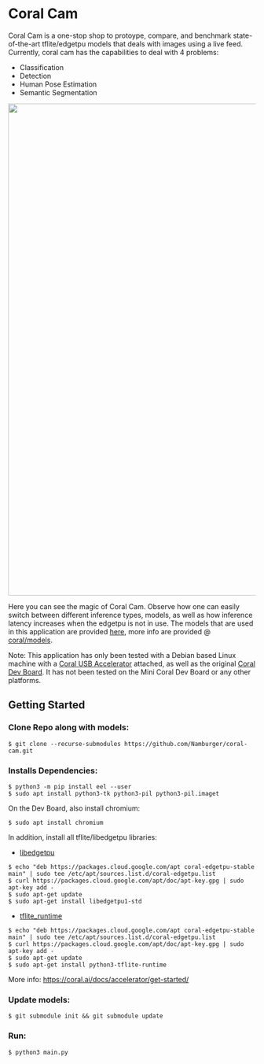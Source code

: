 # Coral Cam

Coral Cam is a one-stop shop to protoype, compare, and benchmark state-of-the-art tflite/edgetpu models that deals with images using a live feed.
Currently, coral cam has the capabilities to deal with 4 problems:

- Classification
- Detection
- Human Pose Estimation
- Semantic Segmentation

<img src="demo.gif" width="1000">

Here you can see the magic of Coral Cam. Observe how one can easily switch between different inference types, models, as
well as how inference latency increases when the edgetpu is not in use.
The models that are used in this application are provided [here](https://github.com/google-coral/test_data), more info
are provided @ [coral/models](https://coral.ai/models).

Note:
This application has only been tested with a Debian based Linux machine with
a  [Coral USB Accelerator](https://coral.ai/products/accelerator) attached, as well as the original [Coral Dev Board](coral.ai/products/dev-board).
It has not been tested on the Mini Coral Dev Board or any other platforms.

## Getting Started

### Clone Repo along with models:

```
$ git clone --recurse-submodules https://github.com/Namburger/coral-cam.git
```

### Installs Dependencies:

```
$ python3 -m pip install eel --user
$ sudo apt install python3-tk python3-pil python3-pil.imaget
```

On the Dev Board, also install chromium:

```
$ sudo apt install chromium
```

In addition, install all tflite/libedgetpu libraries:

- [libedgetpu](https://coral.ai/docs/accelerator/get-started/#1-install-the-edge-tpu-runtime)

```
$ echo "deb https://packages.cloud.google.com/apt coral-edgetpu-stable main" | sudo tee /etc/apt/sources.list.d/coral-edgetpu.list
$ curl https://packages.cloud.google.com/apt/doc/apt-key.gpg | sudo apt-key add -
$ sudo apt-get update
$ sudo apt-get install libedgetpu1-std
```

- [tflite_runtime](https://www.tensorflow.org/lite/guide/python)

```
$ echo "deb https://packages.cloud.google.com/apt coral-edgetpu-stable main" | sudo tee /etc/apt/sources.list.d/coral-edgetpu.list
$ curl https://packages.cloud.google.com/apt/doc/apt-key.gpg | sudo apt-key add -
$ sudo apt-get update
$ sudo apt-get install python3-tflite-runtime
```

More info:
https://coral.ai/docs/accelerator/get-started/

### Update models:

```
$ git submodule init && git submodule update
```

### Run:

```
$ python3 main.py
```

